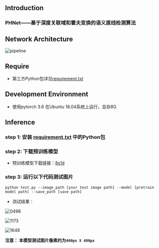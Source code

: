 ## Introduction

### PHNet——基于深度关联域和霍夫变换的语义直线检测算法

## Network Architecture

![pipeline](https://github.com/pljq/PHNet/blob/main/pipeline.png)

## Require
- 第三方Python包详见[requirement.txt](https://github.com/pljq/PHNet/blob/main/requirements.txt)

## Development Environment
- 使用pytorch 3.6 在Ubuntu 18.04系统上运行，显存8G

## Inference
### step 1: 安装 [requirement.txt](https://github.com/pljq/PHNet/blob/main/requirements.txt) 中的Python包

### step 2: 下载预训练模型

  - 预训练模型下载链接：[8s1d](https://pan.baidu.com/s/1iRkM4wJckckfvb4vC6w8tQ)

### step 3: 运行以下代码测试图片
  `python test.py --image_path [your test image path] --model [pretrain model path] --save_path [save path]`
- 测试结果：

![0498](https://github.com/pljq/PHNet/tree/main/img/results/0498.jpg)

![1173](https://github.com/pljq/PHNet/tree/main/img/results/1173.jpg)

![1648](https://github.com/pljq/PHNet/tree/main/img/results/1638.jpg)

__注意： 本模型测试图片像素约为`400px X 400px`__
